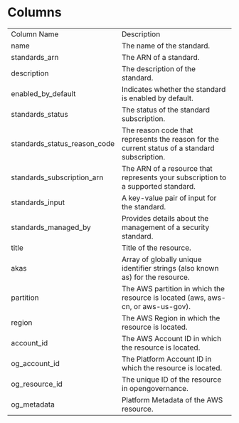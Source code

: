 # Columns  

<table>
	<tr><td>Column Name</td><td>Description</td></tr>
	<tr><td>name</td><td>The name of the standard.</td></tr>
	<tr><td>standards_arn</td><td>The ARN of a standard.</td></tr>
	<tr><td>description</td><td>The description of the standard.</td></tr>
	<tr><td>enabled_by_default</td><td>Indicates whether the standard is enabled by default.</td></tr>
	<tr><td>standards_status</td><td>The status of the standard subscription.</td></tr>
	<tr><td>standards_status_reason_code</td><td>The reason code that represents the reason for the current status of a standard subscription.</td></tr>
	<tr><td>standards_subscription_arn</td><td>The ARN of a resource that represents your subscription to a supported standard.</td></tr>
	<tr><td>standards_input</td><td>A key-value pair of input for the standard.</td></tr>
	<tr><td>standards_managed_by</td><td>Provides details about the management of a security standard.</td></tr>
	<tr><td>title</td><td>Title of the resource.</td></tr>
	<tr><td>akas</td><td>Array of globally unique identifier strings (also known as) for the resource.</td></tr>
	<tr><td>partition</td><td>The AWS partition in which the resource is located (aws, aws-cn, or aws-us-gov).</td></tr>
	<tr><td>region</td><td>The AWS Region in which the resource is located.</td></tr>
	<tr><td>account_id</td><td>The AWS Account ID in which the resource is located.</td></tr>
	<tr><td>og_account_id</td><td>The Platform Account ID in which the resource is located.</td></tr>
	<tr><td>og_resource_id</td><td>The unique ID of the resource in opengovernance.</td></tr>
	<tr><td>og_metadata</td><td>Platform Metadata of the AWS resource.</td></tr>
</table>